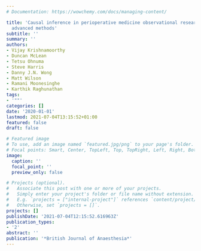 ```yaml
---
# Documentation: https://wowchemy.com/docs/managing-content/

title: 'Causal inference in perioperative medicine observational research: part 2,
  advanced methods'
subtitle: ''
summary: ''
authors:
- Vijay Krishnamoorthy
- Duncan McLean
- Tetsu Ohnuma
- Steve Harris
- Danny J.N. Wong
- Matt Wilson
- Ramani Moonesinghe
- Karthik Raghunathan
tags:
- '""'
categories: []
date: '2020-01-01'
lastmod: 2021-07-04T13:15:52+01:00
featured: false
draft: false

# Featured image
# To use, add an image named `featured.jpg/png` to your page's folder.
# Focal points: Smart, Center, TopLeft, Top, TopRight, Left, Right, BottomLeft, Bottom, BottomRight.
image:
  caption: ''
  focal_point: ''
  preview_only: false

# Projects (optional).
#   Associate this post with one or more of your projects.
#   Simply enter your project's folder or file name without extension.
#   E.g. `projects = ["internal-project"]` references `content/project/deep-learning/index.md`.
#   Otherwise, set `projects = []`.
projects: []
publishDate: '2021-07-04T12:15:52.616963Z'
publication_types:
- '2'
abstract: ''
publication: '*British Journal of Anaesthesia*'
---
```

